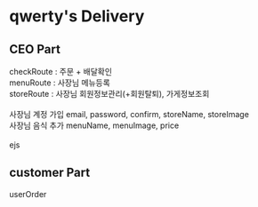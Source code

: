 # qwerty's Delivery

## CEO Part
checkRoute : 주문 + 배달확인<br>
menuRoute : 사장님 메뉴등록<br>
storeRoute : 사장님 회원정보관리(+회원탈퇴), 가게정보조회<br>
<br>
사장님 계정 가입 email, password, confirm, storeName, storeImage<br>
사장님 음식 추가 menuName, menuImage, price<br>
<br>
ejs
<br>

## customer Part
userOrder